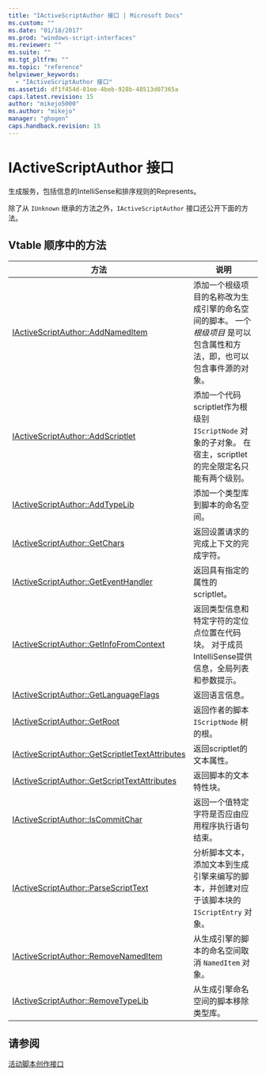 ```yaml
---
title: "IActiveScriptAuthor 接口 | Microsoft Docs"
ms.custom: ""
ms.date: "01/18/2017"
ms.prod: "windows-script-interfaces"
ms.reviewer: ""
ms.suite: ""
ms.tgt_pltfrm: ""
ms.topic: "reference"
helpviewer_keywords: 
  - "IActiveScriptAuthor 接口"
ms.assetid: df1f454d-01ee-4beb-928b-48513d07365a
caps.latest.revision: 15
author: "mikejo5000"
ms.author: "mikejo"
manager: "ghogen"
caps.handback.revision: 15
---
```

# IActiveScriptAuthor 接口
生成服务，包括信息的IntelliSense和排序规则的Represents。  
  
 除了从 `IUnknown` 继承的方法之外，`IActiveScriptAuthor` 接口还公开下面的方法。  
  
## Vtable 顺序中的方法  
  
|方法|说明|  
|--------|--------|  
|[IActiveScriptAuthor::AddNamedItem](../../winscript/reference/iactivescriptauthor-addnameditem.md)|添加一个根级项目的名称改为生成引擎的命名空间的脚本。  一个 *根级项目* 是可以包含属性和方法，即，也可以包含事件源的对象。|  
|[IActiveScriptAuthor::AddScriptlet](../../winscript/reference/iactivescriptauthor-addscriptlet.md)|添加一个代码scriptlet作为根级别 `IScriptNode` 对象的子对象。  在宿主，scriptlet的完全限定名只能有两个级别。|  
|[IActiveScriptAuthor::AddTypeLib](../../winscript/reference/iactivescriptauthor-addtypelib.md)|添加一个类型库到脚本的命名空间。|  
|[IActiveScriptAuthor::GetChars](../../winscript/reference/iactivescriptauthor-getchars.md)|返回设置请求的完成上下文的完成字符。|  
|[IActiveScriptAuthor::GetEventHandler](../../winscript/reference/iactivescriptauthor-geteventhandler.md)|返回具有指定的属性的scriptlet。|  
|[IActiveScriptAuthor::GetInfoFromContext](../../winscript/reference/iactivescriptauthor-getinfofromcontext.md)|返回类型信息和特定字符的定位点位置在代码块。  对于成员IntelliSense提供信息，全局列表和参数提示。|  
|[IActiveScriptAuthor::GetLanguageFlags](../../winscript/reference/iactivescriptauthor-getlanguageflags.md)|返回语言信息。|  
|[IActiveScriptAuthor::GetRoot](../../winscript/reference/iactivescriptauthor-getroot.md)|返回作者的脚本 `IScriptNode` 树的根。|  
|[IActiveScriptAuthor::GetScriptletTextAttributes](../../winscript/reference/iactivescriptauthor-getscriptlettextattributes.md)|返回scriptlet的文本属性。|  
|[IActiveScriptAuthor::GetScriptTextAttributes](../../winscript/reference/iactivescriptauthor-getscripttextattributes.md)|返回脚本的文本特性块。|  
|[IActiveScriptAuthor::IsCommitChar](../../winscript/reference/iactivescriptauthor-iscommitchar.md)|返回一个值特定字符是否应由应用程序执行语句结束。|  
|[IActiveScriptAuthor::ParseScriptText](../../winscript/reference/iactivescriptauthor-parsescripttext.md)|分析脚本文本，添加文本到生成引擎来编写的脚本，并创建对应于该脚本块的 `IScriptEntry` 对象。|  
|[IActiveScriptAuthor::RemoveNamedItem](../../winscript/reference/iactivescriptauthor-removenameditem.md)|从生成引擎的脚本的命名空间取消 `NamedItem` 对象。|  
|[IActiveScriptAuthor::RemoveTypeLib](../../winscript/reference/iactivescriptauthor-removetypelib.md)|从生成引擎命名空间的脚本移除类型库。|  
  
## 请参阅  
 [活动脚本创作接口](../../winscript/reference/active-script-authoring-interfaces.md)